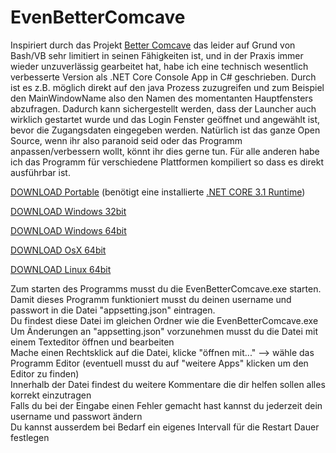 # EvenBetterComcave
Inspiriert durch das Projekt [Better Comcave](https://github.com/scysys/Better-Comcave) das leider auf Grund von Bash/VB sehr limitiert in seinen Fähigkeiten ist, und in der Praxis immer wieder unzuverlässig gearbeitet hat, habe ich eine technisch wesentlich verbesserte Version als .NET Core Console App in C# geschrieben.
Durch ist es z.B. möglich direkt auf den java Prozess zuzugreifen und zum Beispiel den MainWindowName also den Namen des momentanten Hauptfensters abzufragen. Dadurch kann sichergestellt werden, dass der Launcher auch wirklich gestartet wurde und das Login Fenster geöffnet und angewählt ist, bevor die Zugangsdaten eingegeben werden.
Natürlich ist das ganze Open Source, wenn ihr also paranoid seid oder das Programm anpassen/verbessern wollt, könnt ihr dies gerne tun.
Für alle anderen habe ich das Programm für verschiedene Plattformen kompiliert so dass es direkt ausführbar ist.

[DOWNLOAD Portable](https://github.com/L-Pow/EvenBetterComcave/raw/master/Download%20Releases/portable.zip) (benötigt eine installierte [.NET CORE 3.1 Runtime](https://dotnet.microsoft.com/download/dotnet-core/3.1)) 

[DOWNLOAD Windows 32bit](https://github.com/L-Pow/EvenBetterComcave/raw/master/Download%20Releases/win_x86.zip)

[DOWNLOAD Windows 64bit](https://github.com/L-Pow/EvenBetterComcave/raw/master/Download%20Releases/win_x64.zip)

[DOWNLOAD OsX 64bit](https://github.com/L-Pow/EvenBetterComcave/raw/master/Download%20Releases/osx_x64.zip)

[DOWNLOAD Linux 64bit](https://github.com/L-Pow/EvenBetterComcave/raw/master/Download%20Releases/linux_x64.zip)

Zum starten des Programms musst du die EvenBetterComcave.exe starten. <br>
Damit dieses Programm funktioniert musst du deinen username und passwort in die Datei "appsetting.json" eintragen.<br>
Du findest diese Datei im gleichen Ordner wie die EvenBetterComcave.exe<br>
Um Änderungen an "appsetting.json" vorzunehmen musst du die Datei mit einem Texteditor öffnen und bearbeiten<br>
Mache einen Rechtsklick auf die Datei, klicke "öffnen mit..." --> wähle das Programm Editor (eventuell musst du auf "weitere Apps" klicken um den Editor zu finden)<br>
Innerhalb der Datei findest du weitere Kommentare die dir helfen sollen alles korrekt einzutragen<br>
Falls du bei der Eingabe einen Fehler gemacht hast kannst du jederzeit dein username und passwort ändern<br>
Du kannst ausserdem bei Bedarf ein eigenes Intervall für die Restart Dauer festlegen<br>
